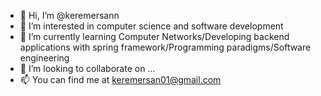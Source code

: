 - 👋 Hi, I’m @keremersann
- 👀 I’m interested in computer science and software development
- 🌱 I’m currently learning Computer Networks/Developing backend applications with spring framework/Programming paradigms/Software engineering
- 💞️ I’m looking to collaborate on ...
- 📫 You can find me at keremersan01@gmail.com

<!---
keremersann/keremersann is a ✨ special ✨ repository because its `README.md` (this file) appears on your GitHub profile.
You can click the Preview link to take a look at your changes.
--->
